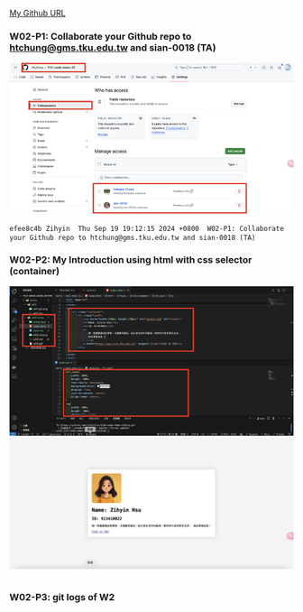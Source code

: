 [My Github URL](https://github.com/zihyinhsu/1131-sweb-demo-22)

### W02-P1: Collaborate your Github repo to htchung@gms.tku.edu.tw and sian-0018 (TA)

![alt text](w02-p1.png)

```
efee8c4b Zihyin  Thu Sep 19 19:12:15 2024 +0800  W02-P1: Collaborate your Github repo to htchung@gms.tku.edu.tw and sian-0018 (TA)
```

### W02-P2: My Introduction using html with css selector (container)
![alt text](w02-p2.png)
![alt text](w02-p3.png)

```
```

### W02-P3: git logs of W2

```
```